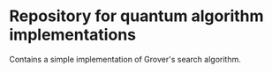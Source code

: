 # Repository for quantum algorithm implementations

Contains a simple implementation of Grover's search algorithm.